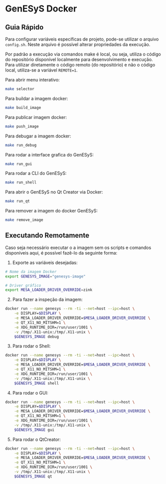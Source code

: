 # GenESyS Docker

## Guia Rápido

Para configurar variáveis específicas de projeto, pode-se utilizar o arquivo `config.sh`. Neste arquivo é possível alterar propriedades da execução.

Por padrão a execução via comandos make é local, ou seja, utiliza o código do repositório disponível localmente para desenvolvimento e execução. Para utilizar diretamente o código remoto (do repositório) e não o código local, utiliza-se a variável `REMOTE=1`.

Para abrir menu interativo:
```bash
make selector
```

Para buildar a imagem docker:
```bash
make build_image
```

Para  publicar imagem docker:
```bash
make push_image
```

Para debugar a imagem docker:
```bash
make run_debug
```

Para rodar a interface grafica do GenESyS:
```bash
make run_gui
```

Para rodar a CLI do GenESyS:
```bash
make run_shell
```

Para abrir o GenESyS no Qt Creator via Docker:
```bash
make run_qt
```

Para remover a imagem do docker GenESyS:
```bash
make remove_image
```

## Executando Remotamente

Caso seja necessário executar o a imagem sem os scripts e comandos disponíveis aqui, é possível fazê-lo da seguinte forma:

1. Exporte as variáveis desejadas:

```bash
# Nome da imagem Docker
export GENESYS_IMAGE="genesys-image"

# Driver gráfico
export MESA_LOADER_DRIVER_OVERRIDE=zink
```

2. Para fazer a inspeção da imagem:

```bash
docker run --name genesys --rm -ti --net=host --ipc=host \
    -e DISPLAY=$DISPLAY \
    -e MESA_LOADER_DRIVER_OVERRIDE=$MESA_LOADER_DRIVER_OVERRIDE \
    -e QT_X11_NO_MITSHM=1 \
    -e XDG_RUNTIME_DIR=/run/user/1001 \
    -v /tmp/.X11-unix:/tmp/.X11-unix \
    $GENESYS_IMAGE debug
```

3. Para rodar o Shell:

```bash
docker run --name genesys --rm -ti --net=host --ipc=host \
    -e DISPLAY=$DISPLAY \
    -e MESA_LOADER_DRIVER_OVERRIDE=$MESA_LOADER_DRIVER_OVERRIDE \
    -e QT_X11_NO_MITSHM=1 \
    -e XDG_RUNTIME_DIR=/run/user/1001 \
    -v /tmp/.X11-unix:/tmp/.X11-unix \
    $GENESYS_IMAGE shell
```

4. Para rodar o GUI:

```bash
docker run --name genesys --rm -ti --net=host --ipc=host \
    -e DISPLAY=$DISPLAY \
    -e MESA_LOADER_DRIVER_OVERRIDE=$MESA_LOADER_DRIVER_OVERRIDE \
    -e QT_X11_NO_MITSHM=1 \
    -e XDG_RUNTIME_DIR=/run/user/1001 \
    -v /tmp/.X11-unix:/tmp/.X11-unix \
    $GENESYS_IMAGE gui
```

5. Para rodar o QtCreator:

```bash
docker run --name genesys --rm -ti --net=host --ipc=host \
    -e DISPLAY=$DISPLAY \
    -e MESA_LOADER_DRIVER_OVERRIDE=$MESA_LOADER_DRIVER_OVERRIDE \
    -e QT_X11_NO_MITSHM=1 \
    -e XDG_RUNTIME_DIR=/run/user/1001 \
    -v /tmp/.X11-unix:/tmp/.X11-unix \
    $GENESYS_IMAGE qt
```
